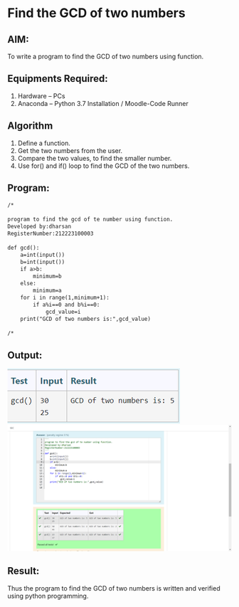 # Find the GCD of two numbers

## AIM:
To write a program to find the GCD of two numbers using function.

## Equipments Required:
1. Hardware – PCs
2. Anaconda – Python 3.7 Installation / Moodle-Code Runner

## Algorithm
1. Define a function.
2. Get the two numbers from the user.
3. Compare the two values, to find the smaller number.
4. Use for() and if() loop to find the GCD of the two numbers.

## Program:
```
/*

program to find the gcd of te number using function.
Developed by:dharsan
RegisterNumber:212223100003

def gcd():
    a=int(input())
    b=int(input())
    if a>b:
        minimum=b
    else:
        minimum=a
    for i in range(1,minimum+1):
        if a%i==0 and b%i==0:
            gcd_value=i
    print("GCD of two numbers is:",gcd_value)

/*
```

## Output:
![Alt text](<Screenshot (60).png>)
![Alt text](<Screenshot (65).png>)

## Result:
Thus the program to find the GCD of two numbers is written and verified using python programming.
